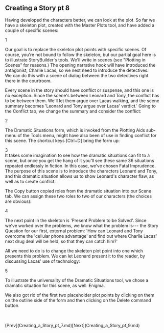 ## Creating a Story pt 8 ##
Having developed the characters better, we can look at the plot.  So far we have a skeleton plot, created with the Master Plots tool, and have added a couple of specific scenes: <br/>


1 <br/>

Our goal is to replace the skeleton plot points with specific scenes.   Of course, you're not bound to follow the skeleton, but our partial goal here is to illustrate StoryBuilder's tools.  We'll write in scenes (see "Plotting in Scenes" for reasons.)  The opening narrative hook will have introduced the antagonist, Charlie Lacas, so we next need to introduce the detectives.  <br/>
We can do this with a scene of dialog between the two detectives right there in the courtroom.   <br/>

Every  scene in the story should have conflict or suspense, and this one is no exception.  Since the scene's between Leonard and Tony, the conflict has to be between them.  We'll let them argue over Lacas walking, and the scene summary becomes 'Leonard and Tony argue over Lacas' verdict.'  Going to the Conflict tab, we change the summary and consider the conflict: <br/>


2 <br/>


The Dramatic Situations form, which is invoked from the Plotting Aids sub-menu of the Tools menu, might have also been of use in finding conflict for this scene.   The shortcut keys [Ctrl+D] bring the form up: <br/>


3 <br/>
It takes some imagination to see how the dramatic situations can fit to a scene, but once you get the hang of it you'll see these same 36 situations repeated endlessly in fiction.  In this case, we've chosen Fatal Imprudence.  The purpose of this scene is to introduce the characters Leonard and Tony, and this dramatic situation allows us to show Leonard's character flaw, as well as to create conflict.  <br/>

 The Copy button copied roles from the dramatic situation into our Scene tab.  We can assign these two roles to two of our characters (the choices are obvious): <br/>


4 <br/>

The next point in the skeleton is 'Present Problem to be Solved'.   Since we've worked over the problems, we know what the problem is--- the Story Question for our first, external problem: 'How can Leonard and Tony overcome the 'cellular phone advantage' and find out where Charlie Lacas' next drug deal will be held, so that they can catch him?' <br/>

All we need to do is to change the skeleton plot point into one which presents this problem.  We can let Leonard present it to the reader, by discussing Lacas' use of technology: <br/>


5 <br/>

To illustrate the universality of the Dramatic Situations tool, we chose a dramatic situation for this scene, as well: Enigma. <br/>

We also got rid of the first two placeholder plot points by clicking on them on the outline side of the form and then clicking on the Delete command button. <br/>

 <br/>
 <br/>
[Prev](Creating_a_Story_pt_7.md)[Next](Creating_a_Story_pt_9.md) <br/>
